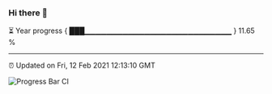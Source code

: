 ### Hi there 👋

⏳ Year progress { ███▁▁▁▁▁▁▁▁▁▁▁▁▁▁▁▁▁▁▁▁▁▁▁▁▁▁▁ } 11.65 %

---

⏰ Updated on Fri, 12 Feb 2021 12:13:10 GMT

![Progress Bar CI](https://github.com/liununu/liununu/workflows/Progress%20Bar%20CI/badge.svg)
